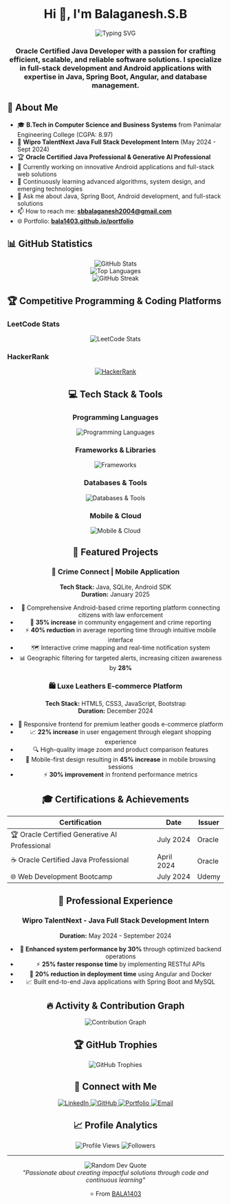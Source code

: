 <h1 align="center">Hi 👋, I'm Balaganesh.S.B</h1>

<div align="center">
  <img src="https://readme-typing-svg.herokuapp.com?font=Fira+Code&pause=1000&color=36BCF7&center=true&vCenter=true&width=600&lines=Oracle+Certified+Java+Developer;Full+Stack+Developer;Android+Developer;Problem+Solver;Always+Learning" alt="Typing SVG" />
</div>

<h3 align="center">Oracle Certified Java Developer with a passion for crafting efficient, scalable, and reliable software solutions. I specialize in full-stack development and Android applications with expertise in Java, Spring Boot, Angular, and database management.</h3>

## 🚀 About Me

- 🎓 **B.Tech in Computer Science and Business Systems** from Panimalar Engineering College (CGPA: 8.97)
- 💼 **Wipro TalentNext Java Full Stack Development Intern** (May 2024 - Sept 2024)
- 🏆 **Oracle Certified Java Professional & Generative AI Professional**
- 🔭 Currently working on innovative Android applications and full-stack web solutions
- 🌱 Continuously learning advanced algorithms, system design, and emerging technologies
- 💬 Ask me about Java, Spring Boot, Android development, and full-stack solutions
- 📫 How to reach me: **sbbalaganesh2004@gmail.com**
- 🌐 Portfolio: **[bala1403.github.io/portfolio](https://bala1403.github.io/portfolio)**

## 📊 GitHub Statistics

<div align="center">
  <img src="https://github-readme-stats.vercel.app/api?username=BALA1403&show_icons=true&theme=radical&hide_border=true&count_private=true&include_all_commits=true" alt="GitHub Stats" />
</div>

<div align="center">
  <img src="https://github-readme-stats.vercel.app/api/top-langs/?username=BALA1403&layout=compact&theme=radical&hide_border=true&langs_count=10" alt="Top Languages" />
</div>

<div align="center">
  <img src="https://github-readme-streak-stats.herokuapp.com/?user=BALA1403&theme=radical&hide_border=true" alt="GitHub Streak" />
</div>

## 🏆 Competitive Programming & Coding Platforms

### LeetCode Stats
<div align="center">
  <img src="https://leetcard.jacoblin.cool/bxlz14?theme=dark&font=Karma&ext=heatmap" alt="LeetCode Stats" />
</div>

### HackerRank 
<div align="center">
  <a href="https://www.hackerrank.com/bxlz_14" target="_blank">
    <img src="https://img.shields.io/badge/HackerRank-2EC866?style=for-the-badge&logo=hackerrank&logoColor=white" alt="HackerRank" />
  </a>

## 💻 Tech Stack & Tools

### Programming Languages
<p align="center">
  <img src="https://skillicons.dev/icons?i=java,python,c,cpp,js,html,css" alt="Programming Languages" />
</p>

### Frameworks & Libraries
<p align="center">
  <img src="https://skillicons.dev/icons?i=spring,react,angular,bootstrap" alt="Frameworks" />
</p>

### Databases & Tools
<p align="center">
  <img src="https://skillicons.dev/icons?i=mysql,mongodb,sqlite,git,github,docker,oracle" alt="Databases & Tools" />
</p>

### Mobile & Cloud
<p align="center">
  <img src="https://skillicons.dev/icons?i=androidstudio,linux" alt="Mobile & Cloud" />
</p>

## 🏅 Featured Projects

### 🚨 Crime Connect | Mobile Application
**Tech Stack:** Java, SQLite, Android SDK  
**Duration:** January 2025

- 📱 Comprehensive Android-based crime reporting platform connecting citizens with law enforcement
- 🎯 **35% increase** in community engagement and crime reporting
- ⚡ **40% reduction** in average reporting time through intuitive mobile interface
- 🗺️ Interactive crime mapping and real-time notification system
- 📊 Geographic filtering for targeted alerts, increasing citizen awareness by **28%**

### 🛍️ Luxe Leathers E-commerce Platform
**Tech Stack:** HTML5, CSS3, JavaScript, Bootstrap  
**Duration:** December 2024

- 🎨 Responsive frontend for premium leather goods e-commerce platform
- 📈 **22% increase** in user engagement through elegant shopping experience
- 🔍 High-quality image zoom and product comparison features
- 📱 Mobile-first design resulting in **45% increase** in mobile browsing sessions
- ⚡ **30% improvement** in frontend performance metrics

## 🎓 Certifications & Achievements

<div align="center">
  
| Certification | Date | Issuer |
|---------------|------|--------|
| 🏆 Oracle Certified Generative AI Professional | July 2024 | Oracle |
| ☕ Oracle Certified Java Professional | April 2024 | Oracle |
| 🌐 Web Development Bootcamp | July 2024 | Udemy |

</div>

## 💼 Professional Experience

### Wipro TalentNext - Java Full Stack Development Intern
**Duration:** May 2024 - September 2024

- 🚀 **Enhanced system performance by 30%** through optimized backend operations
- ⚡ **25% faster response time** by implementing RESTful APIs
- 🐳 **20% reduction in deployment time** using Angular and Docker
- 📈 Built end-to-end Java applications with Spring Boot and MySQL

## 🔥 Activity & Contribution Graph

<div align="center">
  <img src="https://github-readme-activity-graph.vercel.app/graph?username=BALA1403&bg_color=0d1117&color=708090&line=708090&point=ff6b6b&area=true&hide_border=true" alt="Contribution Graph" />
</div>

## 🏆 GitHub Trophies

<div align="center">
  <img src="https://github-profile-trophy.vercel.app/?username=BALA1403&theme=radical&no-frame=true&no-bg=false&margin-w=4&row=2&column=4" alt="GitHub Trophies" />
</div>

## 🤝 Connect with Me

<div align="center">
  <a href="https://linkedin.com/in/balaganesh-sb" target="_blank">
    <img src="https://img.shields.io/badge/LinkedIn-0077B5?style=for-the-badge&logo=linkedin&logoColor=white" alt="LinkedIn" />
  </a>
  <a href="https://github.com/BALA1403" target="_blank">
    <img src="https://img.shields.io/badge/GitHub-100000?style=for-the-badge&logo=github&logoColor=white" alt="GitHub" />
  </a>
  <a href="https://bala1403.github.io/portfolio" target="_blank">
    <img src="https://img.shields.io/badge/Portfolio-FF5722?style=for-the-badge&logo=About.me&logoColor=white" alt="Portfolio" />
  </a>
  <a href="mailto:sbbalaganesh2004@gmail.com" target="_blank">
    <img src="https://img.shields.io/badge/Email-D14836?style=for-the-badge&logo=gmail&logoColor=white" alt="Email" />
  </a>
</div>

## 📈 Profile Analytics

<div align="center">
  <img src="https://komarev.com/ghpvc/?username=BALA1403&color=blueviolet&style=flat-square&label=Profile+Views" alt="Profile Views" />
  <img src="https://img.shields.io/github/followers/BALA1403?label=Followers&style=social" alt="Followers" />
</div>

---

<div align="center">
  <img src="https://quotes-github-readme.vercel.app/api?type=horizontal&theme=radical" alt="Random Dev Quote" />
</div>

<div align="center">
  <i>"Passionate about creating impactful solutions through code and continuous learning"</i>
  
  ⭐️ From <a href="https://github.com/BALA1403">BALA1403</a>
</div>
